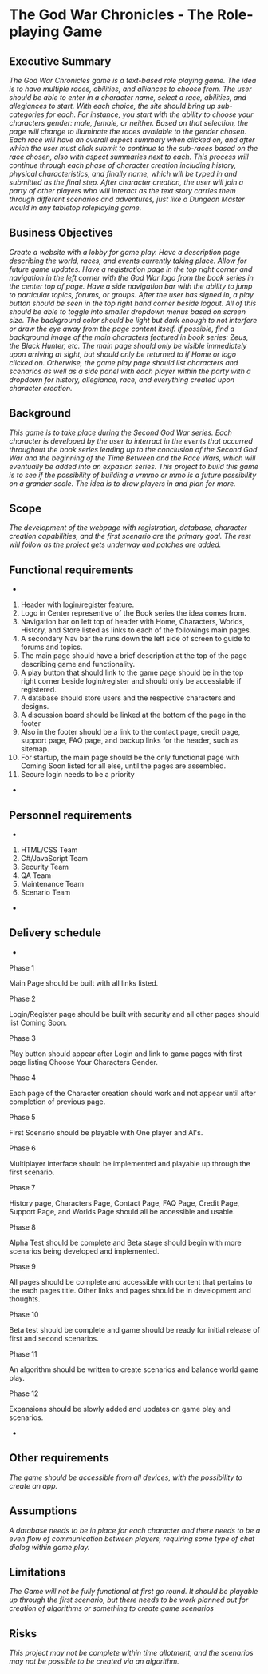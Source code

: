 # The God War Chronicles - The Role-playing Game

## Executive Summary

*The God War Chronicles game is a text-based role playing game.  The idea is to have multiple races, abilities, and alliances to choose from.  The user should be able to enter in a character name, select a race, abilities, and allegiances to start.  With each choice, the site should bring up sub-categories for each.  For instance, you start with the ability to choose your characters gender: male, female, or neither.  Based on that selection, the page will change to illuminate the races available to the gender chosen.  Each race will have an overall aspect summary when clicked on, and after which the user must click submit to continue to the sub-races based on the race chosen, also with aspect summaries next to each.  This process will continue through each phase of character creation including history, physical characteristics, and finally name, which will be typed in and submitted as the final step. After character creation, the user will join a party of other players who will interact as the text story carries them through different scenarios and adventures, just like a Dungeon Master would in any tabletop roleplaying game.*

## Business Objectives

*Create a website with a lobby for game play.  Have a description page describing the world, races, and events currently taking place.  Allow for future game updates.  Have a registration page in the top right corner and navigation in the left corner with the God War logo from the book series in the center top of page.  Have a side navigation bar with the ability to jump to particular topics, forums, or groups.  After the user has signed in, a play button should be seen in the top right hand corner beside logout.  All of this should be able to toggle into smaller dropdown menus based on screen size.  The background color should be light but dark enough to not interfere or draw the eye away from the page content itself.  If possible, find a background image of the main characters featured in book series: Zeus, the Black Hunter, etc.  The main page should only be visible immediately upon arriving at sight, but should only be returned to if Home or logo clicked on.  Otherwise, the game play page should list characters and scenarios as well as a side panel with each player within the party with a dropdown for history, allegiance, race, and everything created upon character creation.*

## Background

*This game is to take place during the Second God War series.  Each character is developed by the user to interract in the events that occurred throughout the book series leading up to the conclusion of the Second God War and the beginning of the Time Between and the Race Wars, which will eventually be added into an expasion series.  This project to build this game is to see if the possibility of building a vrmmo or mmo is a future possibility on a grander scale.  The idea is to draw players in and plan for more.*

## Scope

*The development of the webpage with registration, database, character creation capabilities, and the first scenario are the primary goal.  The rest will follow as the project gets underway and patches are added.*

## Functional requirements

*
1) Header with login/register feature.
2) Logo in Center representive of the Book series the idea comes from.
3) Navigation bar on left top of header with Home, Characters, Worlds, History, and Store listed as links to each of the followings main pages.
4) A secondary Nav bar the runs down the left side of screen to guide to forums and topics.
5) The main page should have a brief description at the top of the page describing game and functionality.
6) A play button that should link to the game page should be in the top right corner beside login/register and should only be accessiable if registered.
7) A database should store users and the respective characters and designs.
8) A discussion board should be linked at the bottom of the page in the footer
9) Also in the footer should be a link to the contact page, credit page, support page, FAQ page, and backup links for the header, such as sitemap.
10) For startup, the main page should be the only functional page with Coming Soon listed for all else, until the pages are assembled.
11) Secure login needs to be a priority
*


## Personnel requirements

*
1) HTML/CSS Team
2) C#/JavaScript Team
3) Security Team
4) QA Team
5) Maintenance Team
6) Scenario Team
*

## Delivery schedule

*

Phase 1

  Main Page should be built with all links listed.
  
Phase 2

  Login/Register page should be built with security and all other pages should list Coming Soon.
  
Phase 3
 
  Play button should appear after Login and link to game pages with first page listing Choose Your Characters Gender.
  
Phase 4

  Each page of the Character creation should work and not appear until after completion of previous page.
 
Phase 5
  
  First Scenario should be playable with One player and AI's.

Phase 6
  
  Multiplayer interface should be implemented and playable up through the first scenario.

Phase 7

  History page, Characters Page, Contact Page, FAQ Page, Credit Page, Support Page, and Worlds Page should all be accessible and usable.

Phase 8
  
  Alpha Test should be complete and Beta stage should begin with more scenarios being developed and implemented.
  
Phase 9

  All pages should be complete and accessible with content that pertains to the each pages title.  Other links and pages should be in development and thoughts.
  
Phase 10
  
  Beta test should be complete and game should be ready for initial release of first and second scenarios.
  
Phase 11

  An algorithm should be written to create scenarios and balance world game play.

Phase 12

  Expansions should be slowly added and updates on game play and scenarios.
  
*

## Other requirements

*The game should be accessible from all devices, with the possibility to create an app.*

## Assumptions

*A database needs to be in place for each character and there needs to be a even flow of communication between players, requiring some type of chat dialog within game play.*

## Limitations

*The Game will not be fully functional at first go round.  It should be playable up through the first scenario, but there needs to be work planned out for creation of algorithms or something to create game scenarios*

## Risks

*This project may not be complete within time allotment, and the scenarios may not be possible to be created via an algorithm.*
